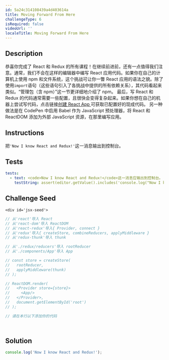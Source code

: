 ```yaml
---
id: 5a24c314108439a4d403614a
title: Moving Forward From Here
challengeType: 6
isRequired: false
videoUrl: ''
localeTitle: Moving Forward From Here
---
```


## Description
<section id='description'>
恭喜你完成了 React 和 Redux 的所有课程！在继续前进前，还有一点值得我们注意。通常，我们不会在这样的编辑器中编写 React 应用代码。如果你在自己的计算机上使用 npm 和文件系统，这个挑战可让你一瞥 React 应用的语法之貌。除了使用<code>import</code>语句（这些语句引入了各挑战中提供的所有依赖关系），其代码看起来类似。“管理包（含 npm）”这一节更详细地介绍了 npm。
最后，写 React 和 Redux 的代码通常需要一些配置，且很快会变得复杂起来。如果你想在自己的机器上尝试写代码，点击链接<a id='CRA' target ='_blank' href='https://github.com/facebookincubator/create-react-app'>创建 React App </a>可获取已配置好的现成代码。
另一种做法是在 CodePen 中启用 Babel 作为 JavaScript 预处理器，将 React 和 ReactDOM 添加为外部 JavaScript 资源，在那里编写应用。
</section>

## Instructions
<section id='instructions'>
把<code>'Now I know React and Redux!'</code>这一消息输出到控制台。
</section>

## Tests
<section id='tests'>

```yml
tests:
  - text: <code>Now I know React and Redux!</code>这一消息应输出到控制台。
    testString: assert(editor.getValue().includes('console.log("Now I know React and Redux!")') || editor.getValue().includes('console.log(\'Now I know React and Redux!\')'), '<code>Now I know React and Redux!</code>这一消息应输出到控制台。');

```

</section>

## Challenge Seed
<section id='challengeSeed'>






    <div id='jsx-seed'>
    
```jsx
// 从'react'导入 React
// 从'react-dom'导入 ReactDOM
// 从'react-redux'导入{ Provider, connect }
// 从'redux'导入{ createStore, combineReducers, applyMiddleware }
// 从'redux-thunk'导入 thunk

// 从'./redux/reducers'导入 rootReducer
// 从'./components/App'导入 App

// const store = createStore(
//   rootReducer,
//   applyMiddleware(thunk)
// );

// ReactDOM.render(
//   <Provider store={store}>
//     <App/>
//   </Provider>,
//   document.getElementById('root')
// );

// 请在本行以下添加你的代码

    
```
</div>





</section>

## Solution
<section id='solution'>

```js
console.log('Now I know React and Redux!');
```

</section>
              